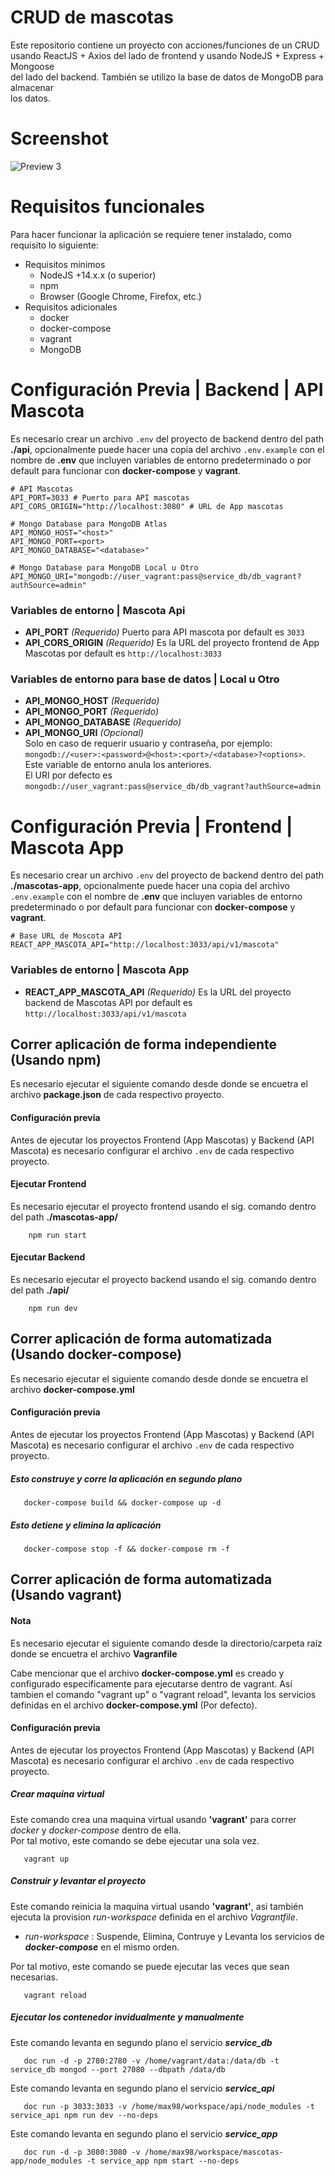 # CRUD de mascotas
Este repositorio contiene un proyecto con acciones/funciones de un CRUD <br>
usando ReactJS + Axios del lado de frontend y usando NodeJS + Express + Mongoose <br>
del lado del backend. También se utilizo la base de datos de MongoDB para almacenar <br>
los datos.

# Screenshot
![Preview 3](/screenshot/preview_03.jpg)

# Requisitos funcionales
Para hacer funcionar la aplicación se requiere tener instalado, como requisito lo siguiente:
* Requisitos minimos
  * NodeJS +14.x.x (o superior)
  * npm
  * Browser (Google Chrome, Firefox, etc.)
* Requisitos adicionales
  * docker
  * docker-compose
  * vagrant
  * MongoDB

# Configuración Previa | Backend | API Mascota
Es necesario crear un archivo `.env` del proyecto de backend dentro del path **./api**, opcionalmente puede hacer una copia del archivo `.env.example` con el nombre de **.env** que incluyen variables de entorno predeterminado o por default para funcionar con **docker-compose** y **vagrant**. <br> 

```text
# API Mascotas
API_PORT=3033 # Puerto para API mascotas
API_CORS_ORIGIN="http://localhost:3080" # URL de App mascotas

# Mongo Database para MongoDB Atlas
API_MONGO_HOST="<host>"
API_MONGO_PORT=<port>
API_MONGO_DATABASE="<database>"

# Mongo Database para MongoDB Local u Otro
API_MONGO_URI="mongodb://user_vagrant:pass@service_db/db_vagrant?authSource=admin"
```

### Variables de entorno | Mascota Api
*  **API_PORT** *(Requerido)* Puerto para API mascota por default es `3033`
*  **API_CORS_ORIGIN** *(Requerido)* Es la URL del proyecto frontend de App Mascotas por default es `http://localhost:3033`

### Variables de entorno para base de datos | Local u Otro
*  **API_MONGO_HOST** *(Requerido)*  
*  **API_MONGO_PORT** *(Requerido)* 
*  **API_MONGO_DATABASE** *(Requerido)*
*  **API_MONGO_URI** *(Opcional)* <br/> Solo en caso de requerir usuario y contraseña, por ejemplo: `mongodb://<user>:<password>@<host>:<port>/<database>?<options>`. Este variable de entorno anula los anteriores. <br>
El URI por defecto es `mongodb://user_vagrant:pass@service_db/db_vagrant?authSource=admin`

# Configuración Previa | Frontend | Mascota App
Es necesario crear un archivo `.env` del proyecto de backend dentro del path **./mascotas-app**, opcionalmente puede hacer una copia del archivo `.env.example` con el nombre de **.env** que incluyen variables de entorno predeterminado o por default para funcionar con **docker-compose** y **vagrant**. <br> 

```text
# Base URL de Moscota API
REACT_APP_MASCOTA_API="http://localhost:3033/api/v1/mascota"
```

### Variables de entorno | Mascota App
*  **REACT_APP_MASCOTA_API** *(Requerido)* Es la URL del proyecto backend de Mascotas API por default es `http://localhost:3033/api/v1/mascota`

## Correr aplicación de forma independiente (Usando npm)
Es necesario ejecutar el siguiente comando desde donde se encuetra el archivo **package.json** de cada respectivo proyecto. 

#### Configuración previa
Antes de ejecutar los proyectos Frontend (App Mascotas) y Backend (API Mascota) es necesario configurar el archivo `.env`  de cada respectivo proyecto. 

#### Ejecutar Frontend
Es necesario ejecutar el proyecto frontend usando el sig. comando dentro del path **./mascotas-app/**
```shell
    npm run start
```

#### Ejecutar Backend
Es necesario ejecutar el proyecto backend usando el sig. comando dentro del path **./api/**
```shell
    npm run dev
```

## Correr aplicación de forma automatizada (Usando docker-compose)
Es necesario ejecutar el siguiente comando desde donde se encuetra el archivo **docker-compose.yml** 

#### Configuración previa
Antes de ejecutar los proyectos Frontend (App Mascotas) y Backend (API Mascota) es necesario configurar el archivo `.env`  de cada respectivo proyecto. 

##### Esto construye y corre la aplicación en segundo plano
```shell
   docker-compose build && docker-compose up -d
```

##### Esto detiene y elimina la aplicación
```shell
   docker-compose stop -f && docker-compose rm -f
```

## Correr aplicación de forma automatizada (Usando vagrant)
#### **Nota**
Es necesario ejecutar el siguiente comando desde la directorio/carpeta raíz donde se encuetra el archivo **Vagranfile** 

Cabe mencionar que el archivo **docker-compose.yml** es creado y configurado especificamente para ejecutarse dentro de vagrant.
Así tambien el comando "vagrant up" o "vagrant reload", levanta los servicios definidas en el archivo **docker-compose.yml** (Por defecto).

#### Configuración previa
Antes de ejecutar los proyectos Frontend (App Mascotas) y Backend (API Mascota) es necesario configurar el archivo `.env`  de cada respectivo proyecto.

##### Crear maquina virtual
Este comando crea una maquina virtual usando **'vagrant'** para correr *docker* y *docker-compose* dentro de ella. <br>
Por tal motivo, este comando se debe ejecutar una sola vez. 
```shell
   vagrant up 
```

##### Construir y levantar el proyecto
Este comando reinicia la maquina virtual usando **'vagrant'**, asi también ejecuta la provision *run-workspace* definida en el archivo *Vagrantfile*. <br>
+ *run-workspace* : Suspende, Elimina, Contruye y Levanta los servicios de *__docker-compose__* en el mismo orden. <br>

Por tal motivo, este comando se puede ejecutar las veces que sean necesarias. 

```shell
   vagrant reload 
```
##### Ejecutar los contenedor invidualmente y manualmente

Este comando levanta en segundo plano el servicio *__service_db__*
```shell
   doc run -d -p 2780:2780 -v /home/vagrant/data:/data/db -t service_db mongod --port 27080 --dbpath /data/db
```

Este comando levanta en segundo plano el servicio *__service_api__*
```shell
   doc run -p 3033:3033 -v /home/max98/workspace/api/node_modules -t service_api npm run dev --no-deps
```

Este comando levanta en segundo plano el servicio *__service_app__*
```shell
   doc run -d -p 3080:3080 -v /home/max98/workspace/mascotas-app/node_modules -t service_app npm start --no-deps
```

